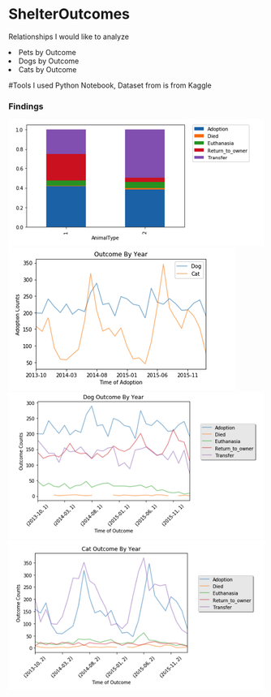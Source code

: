 # ShelterOutcomes



Relationships I would like to analyze
<li>Pets by Outcome</li>
<li>Dogs by Outcome</li>
<li>Cats by Outcome</li>

#Tools I used
Python Notebook, Dataset from is from Kaggle




### Findings
![Outcomes by Animal](https://github.com/Melo21/ShelterOutcomes/blob/master/OutcomebyAnimal.png)
![Adoption Time vs Animal Type](https://github.com/Melo21/ShelterOutcomes/blob/master/TimeofAdoption.png)
![Dog Outcome](https://github.com/Melo21/ShelterOutcomes/blob/master/DogOutcomes.png)
![Cat Outcome](https://github.com/Melo21/ShelterOutcomes/blob/master/CatOutcomes.png)

